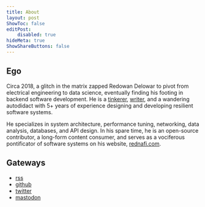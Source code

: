 ```yaml
---
title: About
layout: post
ShowToc: false
editPost:
    disabled: true
hideMeta: true
ShowShareButtons: false
---
```


## Ego

Circa 2018, a glitch in the matrix zapped Redowan Delowar to pivot from electrical
engineering to data science, eventually finding his footing in backend software development.
He is a [tinkerer], [writer], and a wandering autodidact with 5+ years of experience
designing and developing resilient software systems.

He specializes in system architecture, performance tuning, networking, data analysis,
databases, and API design. In his spare time, he is an open-source contributor, a long-form
content consumer, and serves as a vociferous pontificator of software systems on his
website, [rednafi.com].


## Gateways

* [rss]
* [github]
* [twitter]
* [mastodon]


[rednafi.com]: /
[writer]: /archives/
[tinkerer]: /tags/til/
[rss]: https://rednafi.com/index.xml
[github]: https://github.com/rednafi
[twitter]: https://twitter.com/rednafi
[mastodon]: https://fosstodon.org/@rednafi
